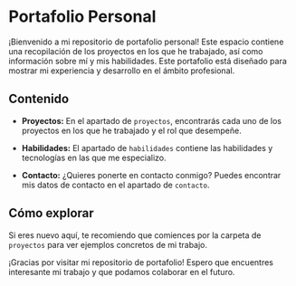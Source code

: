 # Portafolio Personal

¡Bienvenido a mi repositorio de portafolio personal! Este espacio contiene una recopilación de los proyectos en los que he trabajado, así como información sobre mí y mis habilidades. Este portafolio está diseñado para mostrar mi experiencia y desarrollo en el ámbito profesional.

## Contenido

- **Proyectos:** En el apartado de `proyectos`, encontrarás cada uno de los proyectos en los que he trabajado y el rol que desempeñe. 

- **Habilidades:** El apartado de `habilidades` contiene las habilidades y tecnologías en las que me especializo. 

- **Contacto:** ¿Quieres ponerte en contacto conmigo? Puedes encontrar mis datos de contacto en el apartado de  `contacto`.

## Cómo explorar

Si eres nuevo aquí, te recomiendo que comiences por la carpeta de `proyectos` para ver ejemplos concretos de mi trabajo.

¡Gracias por visitar mi repositorio de portafolio! Espero que encuentres interesante mi trabajo y que podamos colaborar en el futuro.
